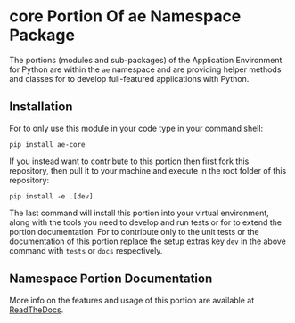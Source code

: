 <!--
# THIS FILE IS EXCLUSIVELY MAINTAINED IN THE AE ROOT PACKAGE. ANY CHANGES SHOULD BE DONE THERE.
# All changes will be deployed automatically to all the portions of this namespace package.
-->
# core Portion Of ae Namespace Package

The portions (modules and sub-packages) of the Application Environment for Python are within
the `ae` namespace and are providing helper methods and classes for to develop
full-featured applications with Python.


## Installation

For to only use this module in your code type in your command shell:
 
```shell script
pip install ae-core
```

If you instead want to contribute to this portion then first fork this repository,
then pull it to your machine and execute in the root folder of this repository:

```shell script
pip install -e .[dev]
```

The last command will install this portion into your virtual environment, along with
the tools you need to develop and run tests or for to extend the portion documentation.
For to contribute only to the unit tests or the documentation of this portion replace
the setup extras key `dev` in the above command with `tests` or `docs` respectively.


## Namespace Portion Documentation

More info on the features and usage of this portion are available at
[ReadTheDocs](https://ae.readthedocs.io/en/latest/_autosummary/ae.core.html#module-ae.core
"ae_core documentation").

<!-- Common files version 0.0.16 deployed to the ae_core module version 0.0.14.
-->